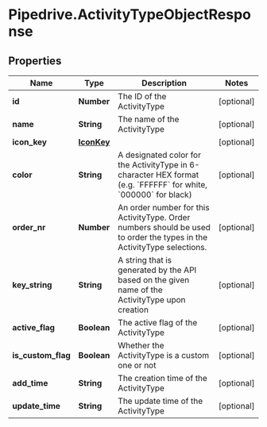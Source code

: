 # Pipedrive.ActivityTypeObjectResponse

## Properties

Name | Type | Description | Notes
------------ | ------------- | ------------- | -------------
**id** | **Number** | The ID of the ActivityType | [optional] 
**name** | **String** | The name of the ActivityType | [optional] 
**icon_key** | [**IconKey**](IconKey.md) |  | [optional] 
**color** | **String** | A designated color for the ActivityType in 6-character HEX format (e.g. &#x60;FFFFFF&#x60; for white, &#x60;000000&#x60; for black) | [optional] 
**order_nr** | **Number** | An order number for this ActivityType. Order numbers should be used to order the types in the ActivityType selections. | [optional] 
**key_string** | **String** | A string that is generated by the API based on the given name of the ActivityType upon creation | [optional] 
**active_flag** | **Boolean** | The active flag of the ActivityType | [optional] 
**is_custom_flag** | **Boolean** | Whether the ActivityType is a custom one or not | [optional] 
**add_time** | **String** | The creation time of the ActivityType | [optional] 
**update_time** | **String** | The update time of the ActivityType | [optional] 


